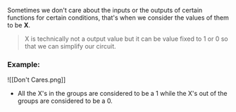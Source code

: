 Sometimes we don't care about the inputs or the outputs of certain functions for certain conditions, that's when we consider the values of them to be **X**.

> X is technically not a output value but it can be value fixed to 1 or 0 so that we can simplify our circuit.

### Example:
![[Don't Cares.png]]

- All the X's in the groups are considered to be a 1 while the X's out of the groups are considered to be a 0.